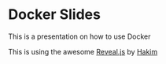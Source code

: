 Docker Slides
=============

This is a presentation on how to use Docker

This is using the awesome [Reveal.js](https://github.com/hakimel/reveal.js) by [Hakim]( http://hakim.se/ )
